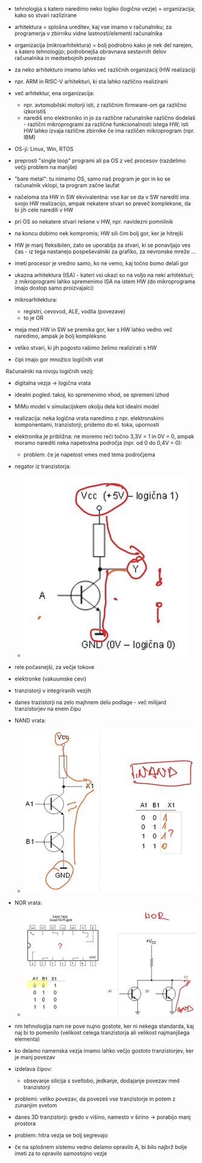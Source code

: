 - tehnologija s katero naredimo neko logiko (logično vezje) = organizacija; kako so stvari razlizirane
- arhitektura = splošna ureditev, kaj vse imamo v računalniku; za programerja v zbirniku vidne lastnosti/elementi računalnika
- organizacija (mikroarhitektura) = bolj podrobno kako je nek del narejen, s katero tehnologijo; podrobnejša obravnava sestavnih delov računalnika in medsebojnih povezav
- za neko arhitekturo imamo lahko več različnih organizacij (HW realizacij)
- npr. ARM in RISC-V arhitekturi, ki sta lahko različno realizirani

- več arhitektur, ena organizacija:
	- npr. avtomobilski motorji isti, z različnim firmware-om ga različno izkoristiš
	- narediš eno elektroniko in jo za različne računalnike različno dodelaš - različni mikroprogrami za različne funkcionalnosti istega HW; isti HW lahko izvaja različne zbirnike če ima različen mikroprogram (npr. IBM)

- OS-ji: Linux, Win, RTOS
- preprosti "single loop" programi ali pa OS z več procesov (razdelimo večji problem na manjše)
- "bare metal": tu nimamo OS, samo naš program je gor in ko se računalnik vklopi, ta program začne laufat

- načeloma sta HW in SW ekvivalentna: vse kar se da v SW narediti ima svojo HW realizacijo, ampak nekatere stvari so preveč kompleksne, da bi jih cele naredili v HW
- pri OS so nekatere stvari rešene v HW, npr. navidezni pomnilnik
- na koncu dobimo nek kompromis; HW sili čim bolj gor, ker je hitrejši
- HW je manj fleksibilen, zato se uporablja za stvari, ki se ponavljajo ves čas - iz tega nastanejo pospeševalniki za grafiko, za nevronske mreže ...
- imeti procesor je vredno samo, ko ne vemo, kaj točno bomo delali gor

- ukazna arhitektura (ISA) - kateri vsi ukazi so na voljo na neki arhitekturi; z mikroprogrami lahko spremenimo ISA na istem HW (do mikroprograma imajo dostop samo proizvajalci)

- mikroarhitektura:
	- registri, cevovod, ALE, vodila (povezave)
	- to je OR

- meja med HW in SW se premika gor, ker s HW lahko vedno več naredimo, ampak je bolj kompleksno
- veliko stvari, ki jih pogosto rabimo želimo realizirati s HW

- čipi imajo gor množico logičnih vrat

Računalniki na nivoju logičnih vezij:
- digitalna vezja -> logična vrata
- idealni pogled: takoj, ko spremenimo vhod, se spremeni izhod
- MiMo model v simulacijskem okolju dela kot idealni model
- realizacija: neka logična vrata naredimo z npr. elektronskimi komponentami, tranzistorji; pridemo do el. toka, upornosti
- elektronika je približna: ne moremo reči točno 3,3V = 1 in 0V = 0, ampak moramo narediti neka napetostna področja (npr. od 0 do 0,4V = 0):
	- problem: če je napetost vmes med tema področjema
- negator iz tranzistorja:
	- ![200](../../Images/Pasted%20image%2020241001124012.png)

- rele počasnejši, za večje tokove
- elektronke (vakuumske cevi)
- tranzistorji v integriranih vezjih
- danes trazistorji na zelo majhnem delu podlage - več milijard tranzistorjev na enem čipu
- NAND vrata:
	- ![300](../../Images/Pasted%20image%2020241001124632.png)
- NOR vrata:
	- ![400](../../Images/Pasted%20image%2020241001124732.png)

- nm tehnologija nam ne pove nujno gostote, ker ni nekega standarda, kaj naj bi to pomenilo (velikost celega tranzistorja ali velikost najmanjšega elementa)
- ko delamo namenska vezja imamo lahko večjo gostoto tranzistorjev, ker je manj povezav
- izdelava čipov:
	- obsevanje silicija s svetlobo, jedkanje, dodajanje povezav med tranzistorji
- problemi: veliko povezav, da povezeš vse tranzistorje in potem z zunanjim svetom
- danes 3D tranzistorji: gredo v višino, namesto v širino -> porabijo manj prostora

- problem: hitra vezja se bolj segrevajo

- če na splošnem sistemu vedno delamo opravilo A, bi bilo najbrž bolje imeti za to opravilo samostojno vezje